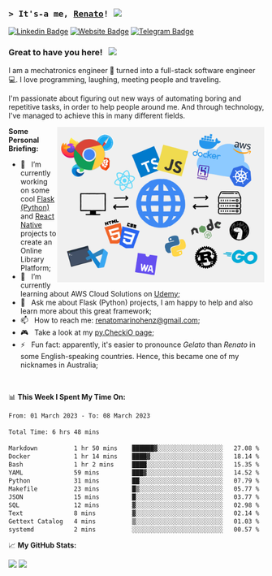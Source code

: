 <!--
**renatomh/renatomh** is a ✨ _special_ ✨ repository because its `README.md` (this file) appears on your GitHub profile.

- 👯 I’m looking to collaborate on ...
- 🤔 I’m looking for help with ...
-->

### <samp>&gt; It's-a me, <a href="https://github.com/renatomh" target="_blank">Renato</a>! <img src="https://media.giphy.com/media/hvRJCLFzcasrR4ia7z/giphy.gif" width="25"> </samp>

[![Linkedin Badge](https://img.shields.io/badge/-LinkedIn-0e76a8?style=flat-square&logo=Linkedin&logoColor=white)](https://www.linkedin.com/in/renato-marino-henz-a9081785/?locale=en_US)
[![Website Badge](https://img.shields.io/badge/Website-3b5998?style=flat-square&logo=google-chrome&logoColor=white)](https://www.mhsw.com.br/)
[![Telegram Badge](https://img.shields.io/badge/-Telegram-0088cc?style=flat-square&logo=Telegram&logoColor=white)](https://t.me/renatomarinohenz)

### Great to have you here! &nbsp; ![](https://visitor-badge.glitch.me/badge?page_id=renatomh.renatomh)

I am a mechatronics engineer 🦾 turned into a full-stack software engineer 💻. I love programming, laughing, meeting people and traveling.

I'm passionate about figuring out new ways of automating boring and repetitive tasks, in order to help people around me. And through technology, I've managed to achieve this in many different fields.

<img align="right" alt="Coding" src="./assets/coding.png" width="408" />
  
**Some Personal Briefing:**

- 🔭&nbsp;&nbsp; I’m currently working on some cool [Flask (Python)](https://github.com/renatomh/api-onlibrary) and [React Native](https://github.com/renatomh/mobileonlibrary) projects to create an Online Library Platform;
- 🌱&nbsp;&nbsp; I’m currently learning about AWS Cloud Solutions on [Udemy](https://www.udemy.com/course/aws-certified-solutions-architect-associate-saa-c03/);
- 💬&nbsp;&nbsp; Ask me about Flask (Python) projects, I am happy to help and also learn more about this great framework;
- 📫&nbsp;&nbsp; How to reach me: renatomarinohenz@gmail.com;
- 🎮&nbsp;&nbsp; Take a look at my [py.CheckiO page](https://py.checkio.org/user/renatomh/);
- ⚡&nbsp;&nbsp; Fun fact: apparently, it's easier to pronounce *Gelato* than *Renato* in some English-speaking countries. Hence, this became one of my nicknames in Australia;

</br>

📊 **This Week I Spent My Time On:**
<!--START_SECTION:waka-->

```text
From: 01 March 2023 - To: 08 March 2023

Total Time: 6 hrs 48 mins

Markdown          1 hr 50 mins    ██████▓░░░░░░░░░░░░░░░░░░   27.08 %
Docker            1 hr 14 mins    ████▓░░░░░░░░░░░░░░░░░░░░   18.14 %
Bash              1 hr 2 mins     ████░░░░░░░░░░░░░░░░░░░░░   15.35 %
YAML              59 mins         ███▓░░░░░░░░░░░░░░░░░░░░░   14.52 %
Python            31 mins         ██░░░░░░░░░░░░░░░░░░░░░░░   07.79 %
Makefile          23 mins         █▒░░░░░░░░░░░░░░░░░░░░░░░   05.77 %
JSON              15 mins         █░░░░░░░░░░░░░░░░░░░░░░░░   03.77 %
SQL               12 mins         ▓░░░░░░░░░░░░░░░░░░░░░░░░   02.98 %
Text              8 mins          ▓░░░░░░░░░░░░░░░░░░░░░░░░   02.14 %
Gettext Catalog   4 mins          ▒░░░░░░░░░░░░░░░░░░░░░░░░   01.03 %
systemd           2 mins          ░░░░░░░░░░░░░░░░░░░░░░░░░   00.57 %
```

<!--END_SECTION:waka-->

📈 **My GitHub Stats:**

<p>
  <img height="180em" src="https://github-readme-stats.vercel.app/api?username=renatomh&show_icons=true&hide_border=true&&count_private=true&include_all_commits=true" />
  <img height="180em" src="https://github-readme-stats.vercel.app/api/top-langs/?username=renatomh&exclude_repo=KNN-Image-Classification&show_icons=true&hide_border=true&layout=compact&langs_count=8"/>
</p>
